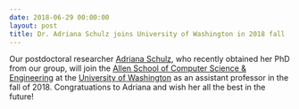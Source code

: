 ```yaml
---
date: 2018-06-29 00:00:00
layout: post
title: Dr. Adriana Schulz joins University of Washington in 2018 fall
---
```


Our postdoctoral researcher [Adriana Schulz](https://people.csail.mit.edu/aschulz/), who recently obtained her PhD from our group, will join the [Allen School of Computer Science &amp; Engineering](http://www.cs.washington.edu/) at the [University of Washington](http://www.washington.edu/) as an assistant professor in the fall of 2018. Congratuations to Adriana and wish her all the best in the future!